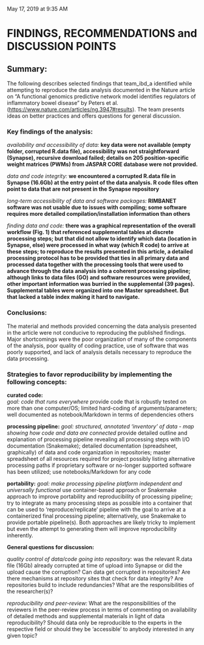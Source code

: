
May 17, 2019 at 9:35 AM

# **FINDINGS, RECOMMENDATIONS and DISCUSSION POINTS**

## **Summary:**

The following describes selected findings that team_ibd_a identified while attempting to reproduce the data analysis documented in the Nature article on “A functional genomics predictive network model identifies regulators of inflammatory bowel disease” by Peters et al. (https://www.nature.com/articles/ng.3947#results). The team presents ideas on better practices and offers questions for general discussion. 

### **Key findings of the analysis:**

*availability and accessibility of data:*
**key data were not available (empty folder, corrupted R.data file), accessibility was not straightforward (Synapse), recursive download failed; details on 205 position-specific weight matrices (PWMs) from JASPAR CORE database were not provided.**

*data and code integrity:*
**we encountered a corrupted R.data file in Synapse (16.6Gb) at the entry point of the data analysis. R code files often point to data that are not present in the Synapse repository**

*long-term accessibility of data and software packages:*
**RIMBANET software was not usable due to issues with compiling; some software requires more detailed compilation/installation information than others**

*finding data and code:*
**there was a graphical representation of the overall workflow (Fig. 1) that referenced supplemental tables at discrete processing steps; but that did not allow to identify which data (location in Synapse, else) were processed in what way (which R code) to arrive at these steps; to reproduce the results presented in this article, a detailed processing protocol has to be provided that ties in all primary data and processed data together with the processing tools that were used to advance through the data analysis into a coherent processing pipeline; although links to data files (GO) and software resources were provided, other important information was burried in the supplemental (39 pages). Supplemental tables were organized into one Master spreadsheet. But that lacked a table index making it hard to navigate.**

### **Conclusions:**
The material and methods provided concerning the data analysis presented in the article were not conducive to reproducing the published findings. Major shortcomings were the poor organization of many of the components of the analysis, poor quality of coding practice, use of software that was poorly supported, and lack of analysis details necessary to reproduce the data processing.


### **Strategies to favor reproducibility by implementing the following concepts:**

**curated code:**  
*goal: code that runs everywhere*
provide code that is robustly tested on more than one computer/OS; limited hard-coding of arguments/parameters; well documented as notebook/Markdown in terms of dependencies others

**processing pipeline:** 
*goal: structured, annotated ‘inventory’ of data - map showing how code and data are connected*
provide detailed outline and explanation of processing pipeline revealing all processing steps with I/O documentation (Snakemake); detailed documentation (spreadsheet, graphically) of data and code organization in repositories; master spreadsheet of all resources required for project possibly listing alternative processing paths if proprietary software or no-longer supported software has been utilized; use notebooks/Markdown for any code

**portability:** 
*goal: make processing pipeline platform independent and universally functional*
use container-based approach or Snakemake approach to improve portability and reproducibility of processing pipeline; try to integrate as many processing steps as possible into a container that can be used to ‘reproduce/replicate’ pipeline with the goal to arrive at a containerized final processing pipeline; alternatively, use Snakemake to provide portable pipeline(s). Both approaches are likely tricky to implement but even the attempt to generating them will improve reproducibility inherently.

**General questions for discussion:**

*quality control of data/code going into repository:*
was the relevant R.data file (16Gb) already corrupted at time of upload into Synapse or did the upload cause the corruption? Can data get corrupted in repositories? Are there mechanisms at repository sites that check for data integrity? Are repositories build to include redundancies? What are the responsibilities of the researcher(s)?

*reproducibility and peer-review:*
What are the responsibilities of the reviewers in the peer-review process in terms of commenting on availability of detailed methods and supplemental materials in light of data reproducibility?
Should data only be reproducible to the experts in the respective field or should they be ‘accessible’ to anybody interested in any given topic?

